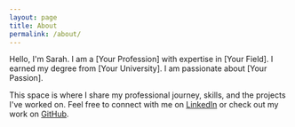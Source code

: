 ```yaml
---
layout: page
title: About
permalink: /about/
---
```

Hello, I'm Sarah. I am a [Your Profession] with expertise in [Your Field]. I earned my degree from [Your University]. I am passionate about [Your Passion].

This space is where I share my professional journey, skills, and the projects I've worked on. Feel free to connect with me on [LinkedIn](https://www.linkedin.com/in/sarah-k-perry/) or check out my work on [GitHub](https://github.com/skperry99).
